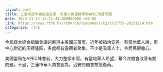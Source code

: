 ```yaml
---
layout: post
title: 三藩市近年被指治安差　有華人希望藉舉辦APEC改善問題
date: 2023-11-14 12:11:41.000000000 +08:00
link: https://news.rthk.hk/rthk/ch/component/k2/1727759-20231114.htm
categories: rthk
---
```


今屆亞太經合組織會議的東道主美國三藩市，近年被指治安差。有當地華人說，市中心附近的田德隆區，多處都有露宿者聚集，不少是吸毒人士，令居民很擔心。

美國當局在APEC峰會前，大力整頓市容。有當地華人希望，藉今次機會改善有關問題。不過，三藩市華人商會認為，治安問題會故態復萌。
